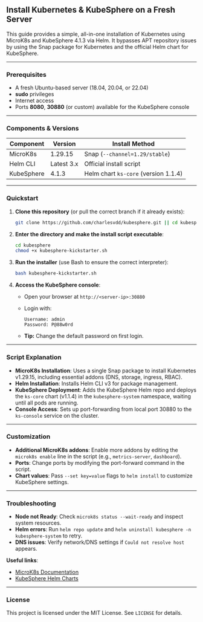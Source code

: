 ## Install Kubernetes & KubeSphere on a Fresh Server

This guide provides a simple, all-in-one installation of Kubernetes using MicroK8s and KubeSphere 4.1.3 via Helm. It bypasses APT repository issues by using the Snap package for Kubernetes and the official Helm chart for KubeSphere.

---

### Prerequisites

* A fresh Ubuntu-based server (18.04, 20.04, or 22.04)
* **sudo** privileges
* Internet access
* Ports **8080**, **30880** (or custom) available for the KubeSphere console

---

### Components & Versions

| Component  | Version    | Install Method                       |
| ---------- | ---------- | ------------------------------------ |
| MicroK8s   | 1.29.15    | Snap (`--channel=1.29/stable`)       |
| Helm CLI   | Latest 3.x | Official install script              |
| KubeSphere | 4.1.3      | Helm chart `ks-core` (version 1.1.4) |

---

### Quickstart

1. **Clone this repository** (or pull the correct branch if it already exists):

   ```bash
   git clone https://github.com/charlesvdd/kubesphere.git || cd kubesphere && git pull origin master
   ```

2. **Enter the directory and make the install script executable**:

   ```bash
   cd kubesphere
   chmod +x kubesphere-kickstarter.sh
   ```

3. **Run the installer** (use Bash to ensure the correct interpreter):

   ```bash
   bash kubesphere-kickstarter.sh
   ```

4. **Access the KubeSphere console**:

   * Open your browser at `http://<server-ip>:30880`
   * Login with:

     ```text
     Username: admin
     Password: P@88w0rd
     ```
   * **Tip:** Change the default password on first login.

---

### Script Explanation

* **MicroK8s Installation**: Uses a single Snap package to install Kubernetes v1.29.15, including essential addons (DNS, storage, ingress, RBAC).
* **Helm Installation**: Installs Helm CLI v3 for package management.
* **KubeSphere Deployment**: Adds the KubeSphere Helm repo and deploys the `ks-core` chart (v1.1.4) in the `kubesphere-system` namespace, waiting until all pods are running.
* **Console Access**: Sets up port-forwarding from local port 30880 to the `ks-console` service on the cluster.

---

### Customization

* **Additional MicroK8s addons**: Enable more addons by editing the `microk8s enable` line in the script (e.g., `metrics-server`, `dashboard`).
* **Ports**: Change ports by modifying the port-forward command in the script.
* **Chart values**: Pass `--set key=value` flags to `helm install` to customize KubeSphere settings.

---

### Troubleshooting

* **Node not Ready**: Check `microk8s status --wait-ready` and inspect system resources.
* **Helm errors**: Run `helm repo update` and `helm uninstall kubesphere -n kubesphere-system` to retry.
* **DNS issues**: Verify network/DNS settings if `Could not resolve host` appears.

**Useful links**:

* [MicroK8s Documentation](https://microk8s.io/docs)
* [KubeSphere Helm Charts](https://github.com/kubesphere/helm-charts)

---

### License

This project is licensed under the MIT License. See `LICENSE` for details.
